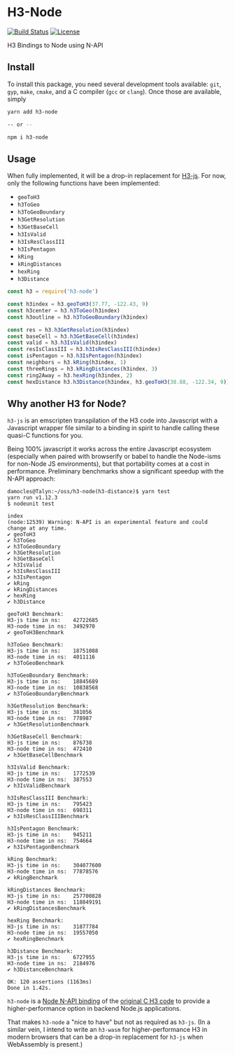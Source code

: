# H3-Node

[![Build Status](https://travis-ci.org/dfellis/h3-node.svg?branch=master)](https://travis-ci.org/dfellis/h3-node) [![License](https://img.shields.io/badge/license-MIT-blue.svg)](LICENSE)

H3 Bindings to Node using N-API

## Install

To install this package, you need several development tools available: `git`, `gyp`, `make`, `cmake`, and a C compiler (`gcc` or `clang`). Once those are available, simply

```sh
yarn add h3-node

-- or --

npm i h3-node
```

## Usage

When fully implemented, it will be a drop-in replacement for [H3-js](https://github.com/uber/h3-js). For now, only the following functions have been implemented:

* `geoToH3`
* `h3ToGeo`
* `h3ToGeoBoundary`
* `h3GetResolution`
* `h3GetBaseCell`
* `h3IsValid`
* `h3IsResClassIII`
* `h3IsPentagon`
* `kRing`
* `kRingDistances`
* `hexRing`
* `h3Distance`

```js
const h3 = require('h3-node')

const h3index = h3.geoToH3(37.77, -122.43, 9)
const h3center = h3.h3ToGeo(h3index)
const h3outline = h3.h3ToGeoBoundary(h3index)

const res = h3.h3GetResolution(h3index)
const baseCell = h3.h3GetBaseCell(h3index)
const valid = h3.h3IsValid(h3index)
const resIsClassIII = h3.h3IsResClassIII(h3index)
const isPentagon = h3.h3IsPentagon(h3index)
const neighbors = h3.kRing(h3index, 1)
const threeRings = h3.kRingDistances(h3index, 3)
const ring2Away = h3.hexRing(h3index, 2)
const hexDistance h3.h3Distance(h3index, h3.geoToH3(38.88, -122.34, 9))
```

## Why another H3 for Node?

`h3-js` is an emscripten transpilation of the H3 code into Javascript with a Javascript wrapper file similar to a binding in spirit to handle calling these quasi-C functions for you.

Being 100% javascript it works across the entire Javascript ecosystem (especially when paired with browserify or babel to handle the Node-isms for non-Node JS environments), but that portability comes at a cost in performance. Preliminary benchmarks show a significant speedup with the N-API approach:

```
damocles@Talyn:~/oss/h3-node(h3-distance)$ yarn test
yarn run v1.12.3
$ nodeunit test

index
(node:12539) Warning: N-API is an experimental feature and could change at any time.
✔ geoToH3
✔ h3ToGeo
✔ h3ToGeoBoundary
✔ h3GetResolution
✔ h3GetBaseCell
✔ h3IsValid
✔ h3IsResClassIII
✔ h3IsPentagon
✔ kRing
✔ kRingDistances
✔ hexRing
✔ h3Distance

geoToH3 Benchmark:
H3-js time in ns:    42722685
H3-node time in ns:  3492970
✔ geoToH3Benchmark

h3ToGeo Benchmark:
H3-js time in ns:    18751088
H3-node time in ns:  4011116
✔ h3ToGeoBenchmark

h3ToGeoBoundary Benchmark:
H3-js time in ns:    18845689
H3-node time in ns:  10838568
✔ h3ToGeoBoundaryBenchmark

h3GetResolution Benchmark:
H3-js time in ns:    381056
H3-node time in ns:  778987
✔ h3GetResolutionBenchmark

h3GetBaseCell Benchmark:
H3-js time in ns:    876738
H3-node time in ns:  472410
✔ h3GetBaseCellBenchmark

h3IsValid Benchmark:
H3-js time in ns:    1772539
H3-node time in ns:  387553
✔ h3IsValidBenchmark

h3IsResClassIII Benchmark:
H3-js time in ns:    795423
H3-node time in ns:  698311
✔ h3IsResClassIIIBenchmark

h3IsPentagon Benchmark:
H3-js time in ns:    945211
H3-node time in ns:  754664
✔ h3IsPentagonBenchmark

kRing Benchmark:
H3-js time in ns:    304077600
H3-node time in ns:  77878576
✔ kRingBenchmark

kRingDistances Benchmark:
H3-js time in ns:    257700828
H3-node time in ns:  118849191
✔ kRingDistancesBenchmark

hexRing Benchmark:
H3-js time in ns:    31877784
H3-node time in ns:  19557050
✔ hexRingBenchmark

h3Distance Benchmark:
H3-js time in ns:    6727955
H3-node time in ns:  2184976
✔ h3DistanceBenchmark

OK: 120 assertions (1163ms)
Done in 1.42s.
```

`h3-node` is a [Node N-API binding](https://nodejs.org/api/n-api.html) of the [original C H3 code](https://github.com/uber/h3) to provide a higher-performance option in backend Node.js applications.

That makes `h3-node` a "nice to have" but not as required as `h3-js`. (In a similar vein, I intend to write an `h3-wasm` for higher-performance H3 in modern browsers that can be a drop-in replacement for `h3-js` when WebAssembly is present.)

